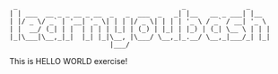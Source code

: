      _                                         _               _     
    | | ___  __ _ _ __ _ __  _   _  ___  _   _| |__   __ _ ___| |__  
    | |/ _ \/ _` | '__| '_ \| | | |/ _ \| | | | '_ \ / _` / __| '_ \
    | |  __/ (_| | |  | | | | |_| | (_) | |_| | |_) | (_| \__ \ | | |
    |_|\___|\__,_|_|  |_| |_|\__, |\___/ \__,_|_.__/ \__,_|___/_| |_|
                             |___/                                   

This is HELLO WORLD exercise!
